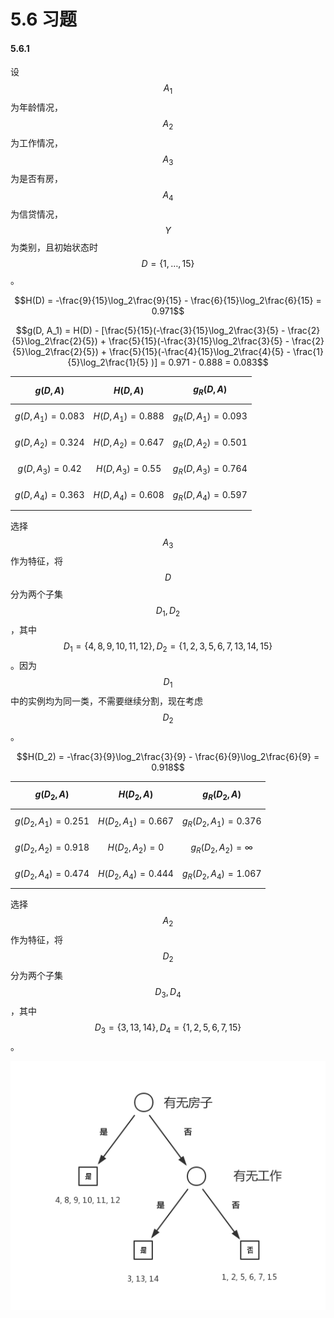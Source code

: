 # 5.6 习题

#### 5.6.1

设 $$A_1$$ 为年龄情况， $$A_2$$ 为工作情况， $$A_3$$ 为是否有房， $$A_4$$ 为信贷情况， $$Y$$ 为类别，且初始状态时 $$D = \{1, \dots, 15\}$$ 。

$$H(D) = -\frac{9}{15}\log_2\frac{9}{15} - \frac{6}{15}\log_2\frac{6}{15} = 0.971$$ 

$$g(D, A_1) = H(D) - [\frac{5}{15}(-\frac{3}{15}\log_2\frac{3}{5} - \frac{2}{5}\log_2\frac{2}{5}) + \frac{5}{15}(-\frac{3}{15}\log_2\frac{3}{5} - \frac{2}{5}\log_2\frac{2}{5}) + \frac{5}{15}(-\frac{4}{15}\log_2\frac{4}{5} - \frac{1}{5}\log_2\frac{1}{5} )] = 0.971 - 0.888 = 0.083$$ 

| $$g(D, A)$$  | $$H(D, A)$$  | $$g_R(D, A)$$  |
| :--- | :--- | :--- |
| $$g(D, A_1) = 0.083$$  | $$H(D, A_1) = 0.888$$  | $$g_R(D, A_1) = 0.093$$  |
| $$g(D, A_2) = 0.324$$  | $$H(D, A_2) = 0.647$$  | $$g_R(D, A_2) = 0.501$$  |
| $$g(D, A_3) = 0.42$$  | $$H(D, A_3) = 0.55$$  | $$g_R(D, A_3) = 0.764$$  |
| $$g(D, A_4) = 0.363$$  | $$H(D, A_4) = 0.608$$  | $$g_R(D, A_4) = 0.597$$  |

选择 $$A_3$$ 作为特征，将 $$D$$ 分为两个子集 $$D_1, D_2$$ ，其中 $$D_1 =\{4, 8, 9, 10, 11, 12\}, D_2 = \{1, 2, 3, 5, 6, 7, 13, 14, 15\}$$ 。因为 $$D_1$$ 中的实例均为同一类，不需要继续分割，现在考虑 $$D_2$$ 。

$$H(D_2) = -\frac{3}{9}\log_2\frac{3}{9} - \frac{6}{9}\log_2\frac{6}{9} = 0.918$$ 

| $$g(D_2, A)$$  | $$H(D_2, A)$$  | $$g_R(D_2, A)$$  |
| :--- | :--- | :--- |
| $$g(D_2, A_1) = 0.251$$  | $$H(D_2, A_1) = 0.667$$  | $$g_R(D_2, A_1) = 0.376$$  |
| $$g(D_2, A_2) = 0.918$$  | $$H(D_2, A_2) = 0$$  | $$g_R(D_2, A_2) = \infty$$  |
| $$g(D_2, A_4) = 0.474$$  | $$H(D_2, A_4) = 0.444$$  | $$g_R(D_2, A_4) = 1.067$$  |

选择 $$A_2$$ 作为特征，将 $$D_2$$ 分为两个子集 $$D_3, D_4$$ ，其中 $$D_3= \{3, 13, 14\}, D_4 = \{1, 2, 5, 6, 7, 15\}$$ 。

![&#x56FE;5.6.1 &#x51B3;&#x7B56;&#x6811;](../.gitbook/assets/5.6.1.png)



